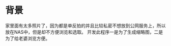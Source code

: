 背景
============================

家里面有太多照片了，因为都是单反拍的并且比较私密不想放到公网服务上，所以放在NAS中，但是却不方便浏览和选取。 开发此程序一是为了生成缩略图，二是为了给老婆浏览方便。
